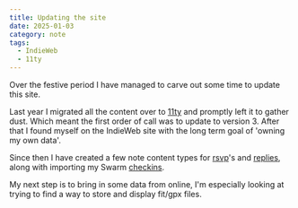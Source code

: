 ```yaml
---
title: Updating the site
date: 2025-01-03
category: note
tags:
  - IndieWeb
  - 11ty
---
```


Over the festive period I have managed to carve out some time to update this site.

Last year I migrated all the content over to [11ty](https://www.11ty.dev) and promptly left it to gather dust. Which meant the first order of call was to update to version 3. After that I found myself on the IndieWeb site with the long term goal of 'owning my own data'.

Since then I have created a few note content types for [rsvp](https://adamchamberlin.info/category/rsvp/)'s and [replies](https://adamchamberlin.info/category/reply/), along with importing my Swarm [checkins](https://adamchamberlin.info/category/checkin/).

My next step is to bring in some data from online, I'm especially looking at trying to find a way to store and display fit/gpx files.
